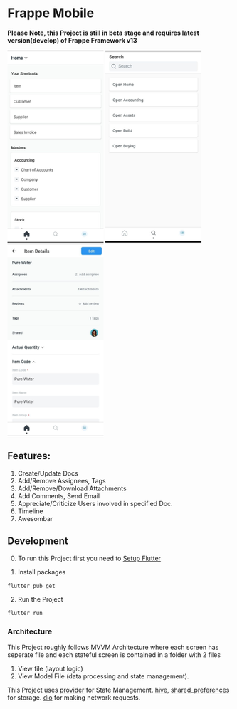 
# Frappe Mobile

**Please Note, this Project is still in beta stage and requires latest version(develop) of Frappe Framework v13**

<kbd><img width="216" height="432" src="screenshots/desk.jpeg" alt="Desk" /></kbd>
<kbd><img width="216" height="432" src="screenshots/awesomebar.jpeg" alt="Awesome Bar" /></kbd>
<kbd><img width="216" height="432" src="screenshots/form_view.jpeg" alt="Form View" /></kbd>

## Features:
1) Create/Update Docs
2) Add/Remove Assignees, Tags
3) Add/Remove/Download Attachments 
4) Add Comments, Send Email
5) Appreciate/Criticize Users involved in specified Doc.
6) Timeline
7) Awesombar


## Development
0) To run this Project first you need to [Setup Flutter](https://flutter.dev/docs/get-started/install)

1) Install packages<br/>
```sh
flutter pub get
```
2) Run the Project<br/>
```sh
flutter run
```

### Architecture

This Project roughly follows MVVM Architecture where each screen has seperate file and each stateful screen is contained in a folder with 2 files 

1) View file (layout logic) 
2) View Model File (data processing and state management). 

This Project uses [provider](https://pub.dev/packages/provider) for State Management. 
[hive](https://pub.dev/packages/hive), [shared_preferences](https://pub.dev/packages/shared_preferences) for storage. 
[dio](https://pub.dev/packages/dio) for making network requests.
